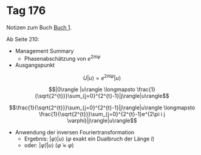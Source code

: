 # Tag 176

Notizen zum Buch [Buch 1](../Buch1.md).

Ab Seite 210:
* Management Summary
  - Phasenabschätzung von $e^{2\pi i \varphi}$
* Ausgangspunkt
```math
U|u\rangle = e^{2\pi i \varphi} |u\rangle
```
```math
|0\rangle |u\rangle \longmapsto \frac{1}{\sqrt{2^{t}}}\sum_{j=0}^{2^{t}-1}|j\rangle|u\rangle
```
```math
\frac{1}{\sqrt{2^{t}}}\sum_{j=0}^{2^{t}-1}|j\rangle|u\rangle \longmapsto \frac{1}{\sqrt{2^{t}}}\sum_{j=0}^{2^{t}-1}e^{2\pi i j \varphi}|j\rangle|u\rangle
```
* Anwendung der inversen Fouriertransformation
  - Ergebnis: $|\varphi\rangle |u\rangle$ ($\varphi$ exakt ein Dualbruch der Länge $l$)
  - oder: $|\tilde{\varphi}\rangle |u\rangle$ ($\tilde{\varphi} \approx \varphi$)
